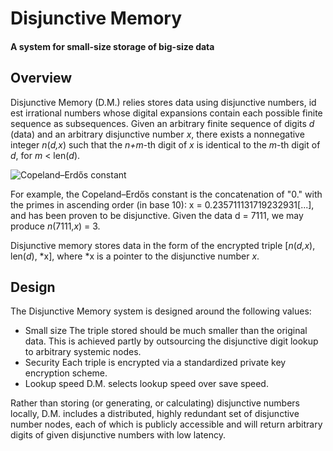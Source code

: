 # Disjunctive Memory

#### A system for small-size storage of big-size data

## Overview

Disjunctive Memory (D.M.) relies stores data using disjunctive numbers, id est irrational numbers whose digital expansions contain each possible finite sequence as subsequences. Given an arbitrary finite sequence of digits _d_ (data) and an arbitrary disjunctive number _x_, there exists a nonnegative integer _n_(_d,x_) such that the _n+m_-th digit of _x_ is identical to the _m_-th digit of _d_, for _m_ < len(_d_).

![Copeland–Erdős constant](http://upload.wikimedia.org/math/6/2/0/620dcd0f7275880369e51e7ce9b2da11.png)

For example, the Copeland–Erdős constant is the concatenation of "0." with the primes in ascending order (in base 10): x = 0.235711131719232931[...], and has been proven to be disjunctive. Given the data d = 7111, we may produce _n_(7111,_x_) = 3.

Disjunctive memory stores data in the form of the encrypted triple [_n_(_d,x_), len(_d_), *x], where *x is a pointer to the disjunctive number _x_.

## Design

The Disjunctive Memory system is designed around the following values:

* Small size
  The triple stored should be much smaller than the original data. This is achieved partly by outsourcing the disjunctive digit lookup to arbitrary systemic nodes.
* Security
  Each triple is encrypted via a standardized private key encryption scheme.
* Lookup speed
  D.M. selects lookup speed over save speed.

Rather than storing (or generating, or calculating) disjunctive numbers locally, D.M. includes a distributed, highly redundant set of disjunctive number nodes, each of which is publicly accessible and will return arbitrary digits of given disjunctive numbers with low latency. 

